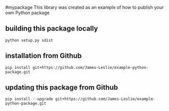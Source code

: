 #mypackage
This library was created as an example of how to publish your own Python package

## building this package locally
`python setup.py sdist`

## installation from Github
`pip install git+https://github.com/James-Leslie/example-python-package.git`

## updating this package from Github
`pip install --upgrade git+https://github.com/James-Leslie/example-python-package.git`
